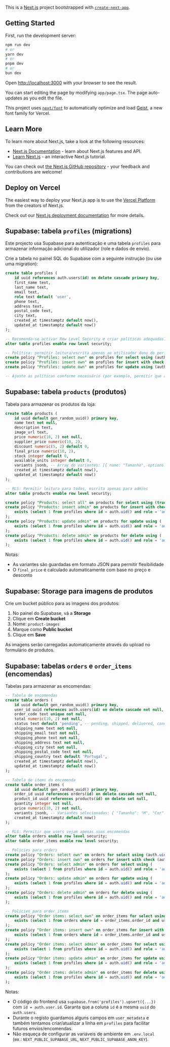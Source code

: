 This is a [Next.js](https://nextjs.org) project bootstrapped with [`create-next-app`](https://nextjs.org/docs/app/api-reference/cli/create-next-app).

## Getting Started

First, run the development server:

```bash
npm run dev
# or
yarn dev
# or
pnpm dev
# or
bun dev
```

Open [http://localhost:3000](http://localhost:3000) with your browser to see the result.

You can start editing the page by modifying `app/page.tsx`. The page auto-updates as you edit the file.

This project uses [`next/font`](https://nextjs.org/docs/app/building-your-application/optimizing/fonts) to automatically optimize and load [Geist](https://vercel.com/font), a new font family for Vercel.

## Learn More

To learn more about Next.js, take a look at the following resources:

- [Next.js Documentation](https://nextjs.org/docs) - learn about Next.js features and API.
- [Learn Next.js](https://nextjs.org/learn) - an interactive Next.js tutorial.

You can check out [the Next.js GitHub repository](https://github.com/vercel/next.js) - your feedback and contributions are welcome!

## Deploy on Vercel

The easiest way to deploy your Next.js app is to use the [Vercel Platform](https://vercel.com/new?utm_medium=default-template&filter=next.js&utm_source=create-next-app&utm_campaign=create-next-app-readme) from the creators of Next.js.

Check out our [Next.js deployment documentation](https://nextjs.org/docs/app/building-your-application/deploying) for more details.

## Supabase: tabela `profiles` (migrations)

Este projecto usa Supabase para autenticação e uma tabela `profiles` para armazenar informação adicional do utilizador (role e dados de envio).

Crie a tabela no painel SQL do Supabase com a seguinte instrução (ou use uma migration):

```sql
create table profiles (
	id uuid references auth.users(id) on delete cascade primary key,
	first_name text,
	last_name text,
	email text,
	role text default 'user',
	phone text,
	address text,
	postal_code text,
	city text,
	created_at timestamptz default now(),
	updated_at timestamptz default now()
);

-- Recomenda-se activar Row Level Security e criar políticas adequadas.
alter table profiles enable row level security;

-- Política: permitir leitura/escrita apenas ao utilizador dono do perfil
create policy "Profiles: select own" on profiles for select using (auth.uid() = id);
create policy "Profiles: insert own" on profiles for insert with check (auth.uid() = id);
create policy "Profiles: update own" on profiles for update using (auth.uid() = id) with check (auth.uid() = id);

-- Ajuste as políticas conforme necessário (por exemplo, permitir que admins leiam todos os perfis).
```

## Supabase: tabela `products` (produtos)

Tabela para armazenar os produtos da loja:

```sql
create table products (
	id uuid default gen_random_uuid() primary key,
	name text not null,
	description text,
	image_url text,
	price numeric(10, 2) not null,
	supplier_price numeric(10, 2),
	discount numeric(5, 2) default 0,
	final_price numeric(10, 2),
	stock integer default 0,
	available_units integer default 0,
	variants jsonb, -- Array de variantes: [{ name: "Tamanho", options: ["S", "M", "L"] }, { name: "Cor", options: ["Vermelho", "Azul"] }]
	created_at timestamptz default now(),
	updated_at timestamptz default now()
);

-- RLS: Permitir leitura para todos, escrita apenas para admins
alter table products enable row level security;

create policy "Products: select all" on products for select using (true);
create policy "Products: insert admin" on products for insert with check (
	exists (select 1 from profiles where id = auth.uid() and role = 'admin')
);
create policy "Products: update admin" on products for update using (
	exists (select 1 from profiles where id = auth.uid() and role = 'admin')
);
create policy "Products: delete admin" on products for delete using (
	exists (select 1 from profiles where id = auth.uid() and role = 'admin')
);
```

Notas:
- As variantes são guardadas em formato JSON para permitir flexibilidade
- O `final_price` é calculado automaticamente com base no preço e desconto

## Supabase: Storage para imagens de produtos

Crie um bucket público para as imagens dos produtos:

1. No painel do Supabase, vá a **Storage**
2. Clique em **Create bucket**
3. Nome: `product-images`
4. Marque como **Public bucket**
5. Clique em **Save**

As imagens serão carregadas automaticamente através do upload no formulário de produtos.

## Supabase: tabelas `orders` e `order_items` (encomendas)

Tabelas para armazenar as encomendas:

```sql
-- Tabela de encomendas
create table orders (
	id uuid default gen_random_uuid() primary key,
	user_id uuid references auth.users(id) on delete cascade not null,
	order_code text unique not null,
	total numeric(10, 2) not null,
	status text default 'pending', -- pending, shipped, delivered, cancelled
	shipping_name text not null,
	shipping_email text not null,
	shipping_phone text not null,
	shipping_address text not null,
	shipping_city text not null,
	shipping_postal_code text not null,
	shipping_country text default 'Portugal',
	created_at timestamptz default now(),
	updated_at timestamptz default now()
);

-- Tabela de items da encomenda
create table order_items (
	id uuid default gen_random_uuid() primary key,
	order_id uuid references orders(id) on delete cascade not null,
	product_id uuid references products(id) on delete set null,
	quantity integer not null,
	price numeric(10, 2) not null,
	variants jsonb, -- Variantes selecionadas: { "Tamanho": "M", "Cor": "Preto" }
	created_at timestamptz default now()
);

-- RLS: Permitir que users vejam apenas suas encomendas
alter table orders enable row level security;
alter table order_items enable row level security;

-- Policies para orders
create policy "Orders: select own" on orders for select using (auth.uid() = user_id);
create policy "Orders: insert own" on orders for insert with check (auth.uid() = user_id);
create policy "Orders: select admin" on orders for select using (
	exists (select 1 from profiles where id = auth.uid() and role = 'admin')
);
create policy "Orders: update admin" on orders for update using (
	exists (select 1 from profiles where id = auth.uid() and role = 'admin')
);
create policy "Orders: delete admin" on orders for delete using (
	exists (select 1 from profiles where id = auth.uid() and role = 'admin')
);

-- Policies para order_items
create policy "Order items: select own" on order_items for select using (
	exists (select 1 from orders where id = order_items.order_id and user_id = auth.uid())
);
create policy "Order items: insert own" on order_items for insert with check (
	exists (select 1 from orders where id = order_items.order_id and user_id = auth.uid())
);
create policy "Order items: select admin" on order_items for select using (
	exists (select 1 from profiles where id = auth.uid() and role = 'admin')
);
create policy "Order items: update admin" on order_items for update using (
	exists (select 1 from profiles where id = auth.uid() and role = 'admin')
);
create policy "Order items: delete admin" on order_items for delete using (
	exists (select 1 from profiles where id = auth.uid() and role = 'admin')
);
```

Notas:
- O código do frontend usa `supabase.from('profiles').upsert({...})` com `id = auth.user.id`. Garanta que a coluna `id` é a mesma `uuid` do `auth.users`.
- Durante o registo guardamos alguns campos em `user_metadata` e também tentamos criar/atualizar a linha em `profiles` para facilitar futuros envios/encomendas.
- Não esqueça de configurar as variáveis de ambiente em `.env.local` (ex.: `NEXT_PUBLIC_SUPABASE_URL`, `NEXT_PUBLIC_SUPABASE_ANON_KEY`).
